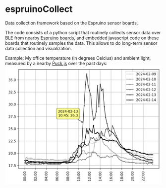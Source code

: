 # espruinoCollect
Data collection framework based on the Espruino sensor boards. 

The code consists of a python script that routinely collects sensor data over BLE from nearby [Espruino boards](https://www.espruino.com/), and embedded javascript code on these boards that routinely samples the data. This allows to do long-term sensor data collection and visualization.

Example: My office temperature (in degrees Celcius) and ambient light, measured by a nearby [Puck.js](https://www.puck-js.com/) over the past days:
![example plot](https://github.com/kristofvl/espruinoCollect/blob/main/plot_example.png?raw=true)

